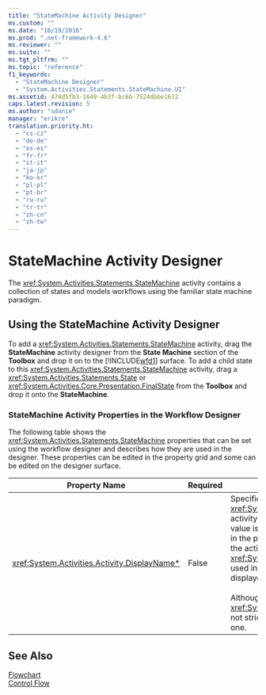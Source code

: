 ```yaml
---
title: "StateMachine Activity Designer"
ms.custom: ""
ms.date: "10/19/2016"
ms.prod: ".net-framework-4.6"
ms.reviewer: ""
ms.suite: ""
ms.tgt_pltfrm: ""
ms.topic: "reference"
f1_keywords: 
  - "StateMachine Designer"
  - "System.Activities.Statements.StateMachine.UI"
ms.assetid: 474d5fb3-1049-4b3f-bc6b-7524dbbe1672
caps.latest.revision: 5
ms.author: "sdanie"
manager: "erikre"
translation.priority.ht: 
  - "cs-cz"
  - "de-de"
  - "es-es"
  - "fr-fr"
  - "it-it"
  - "ja-jp"
  - "ko-kr"
  - "pl-pl"
  - "pt-br"
  - "ru-ru"
  - "tr-tr"
  - "zh-cn"
  - "zh-tw"
---
```

# StateMachine Activity Designer
The <xref:System.Activities.Statements.StateMachine> activity contains a collection of states and models workflows using the familiar state machine paradigm.  
  
## Using the StateMachine Activity Designer  
 To add a <xref:System.Activities.Statements.StateMachine> activity, drag the **StateMachine** activity designer from the **State Machine** section of the **Toolbox** and drop it on to the [!INCLUDE[wfd1](../workflow-designer/includes/wfd1_md.md)] surface. To add a child state to this <xref:System.Activities.Statements.StateMachine> activity, drag a <xref:System.Activities.Statements.State> or <xref:System.Activities.Core.Presentation.FinalState> from the **Toolbox** and drop it onto the **StateMachine**.  
  
### StateMachine Activity Properties in the Workflow Designer  
 The following table shows the <xref:System.Activities.Statements.StateMachine> properties that can be set using the workflow designer and describes how they are used in the designer. These properties can be edited in the property grid and some can be edited on the designer surface.  
  
|Property Name|Required|Usage|  
|-------------------|--------------|-----------|  
|<xref:System.Activities.Activity.DisplayName*>|False|Specifies the friendly name of the <xref:System.Activities.Statements.StateMachine> activity designer in the header. The default value is **StateMachine**. The value can be edited in the property grid or directly on the header of the activity designer. The <xref:System.Activities.Activity.DisplayName*> is used in the breadcrumb navigation that is displayed at the top of the workflow designer.<br /><br /> Although the <xref:System.Activities.Activity.DisplayName*> is not strictly required, it is a best practice to use one.|  
  
## See Also  
 [Flowchart](../workflow-designer/flowchart-activity-designer.md)   
 [Control Flow](../workflow-designer/control-flow-activity-designers.md)